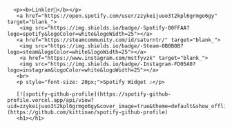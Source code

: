 
      <p><b>Linkler🔗</b></p>
       <a href="https://open.spotify.com/user/zzykeijuuo3t2kpl6grmgo6gy" target="blank_">
        <img src="https://img.shields.io/badge/-Spotify-00FFAA?logo=spotify&logoColor=white&logoWidth=25"></a>
       <a href="https://steamcommunity.com/id/saturntr/" target="blank_">
        <img src="https://img.shields.io/badge/-Steam-0B0B0B?logo=steam&logoColor=white&logoWidth=25"></a>
        <a href="https://www.instagram.com/mstfyvzk" target="blank_">
        <img src="https://img.shields.io/badge/-Instagram-FD05A0?logo=instagram&logoColor=white&logoWidth=25"></a>
       <br>
       <p style="font-size: 20px;">Spotify Widget 🎶</p>
       
       [![spotify-github-profile](https://spotify-github-profile.vercel.app/api/view?uid=zzykeijuuo3t2kpl6grmgo6gy&cover_image=true&theme=default&show_offline=true&background_color=171717&interchange=false&bar_color=08f000)](https://github.com/kittinan/spotify-github-profile)
       <h1></h1>
